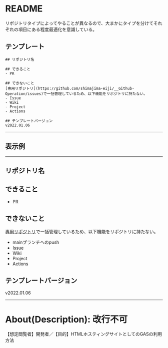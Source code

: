 # README
リポジトリタイプによってやることが異なるので、大まかにタイプを分けてそれぞれの項目にある程度最適化を意識している。

## テンプレート
```
## リポジトリ名

## できること
- PR

## できないこと
[専用リポジトリ](https://github.com/shimajima-eiji/__Github-Operation/issues)で一括管理しているため、以下機能をリポジトリに持たない。
- Issue
- Wiki
- Project
- Actions

## テンプレートバージョン
v2022.01.06
```

---

## 表示例

---

## リポジトリ名

## できること
- PR

## できないこと
[専用リポジトリ](https://github.com/shimajima-eiji/__Github-Operation/issues)で一括管理しているため、以下機能をリポジトリに持たない。
- mainブランチへのpush
- Issue
- Wiki
- Project
- Actions

## テンプレートバージョン
v2022.01.06

---

# About(Description): 改行不可
【想定閲覧者】開発者／【目的】HTMLホスティングサイトとしてのGASの利用方法